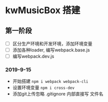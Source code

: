 # kwMusicBox 搭建

## 第一阶段
- [ ] 区分生产环境和开发环境，添加环境变量
- [ ] 添加各种loader, 编写webpack.base.js
- [ ] 编写webpack.dev.js

### 2019-9-15 
* 开始搭建 `npm i webpack webpack-cli`
* 设置环境变量 `npm i cross-dev`
* 添加git上传忽略 .gitignore 内部直接写 文件名
